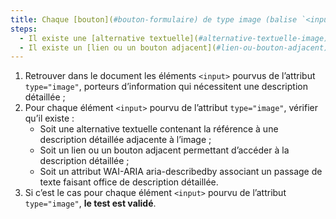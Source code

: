 ```yaml
---
title: Chaque [bouton](#bouton-formulaire) de type image (balise `<input>` avec l’attribut `type="image"`) [porteur d’information](#image-porteuse-d-information), qui nécessite une [description détaillée](#description-detaillee-image), vérifie-t-il une de ces conditions ?
steps:
  - Il existe une [alternative textuelle](#alternative-textuelle-image) contenant la référence à une [description détaillée](#description-detaillee-image) adjacente à l’image ;
  - Il existe un [lien ou un bouton adjacent](#lien-ou-bouton-adjacent) permettant d’accéder à la [description détaillée](#description-detaillee-image).
---
```


1. Retrouver dans le document les éléments `<input>` pourvus de l’attribut `type="image"`, porteurs d’information qui nécessitent une description détaillée ;
2. Pour chaque élément `<input>` pourvu de l’attribut `type="image"`, vérifier qu’il existe :
   - Soit une alternative textuelle contenant la référence à une description détaillée adjacente à l’image ;
   - Soit un lien ou un bouton adjacent permettant d’accéder à la description détaillée ;
   - Soit un attribut WAI-ARIA aria-describedby associant un passage de texte faisant office de description détaillée.
3. Si c’est le cas pour chaque élément `<input>` pourvu de l’attribut `type="image"`, **le test est validé**.
